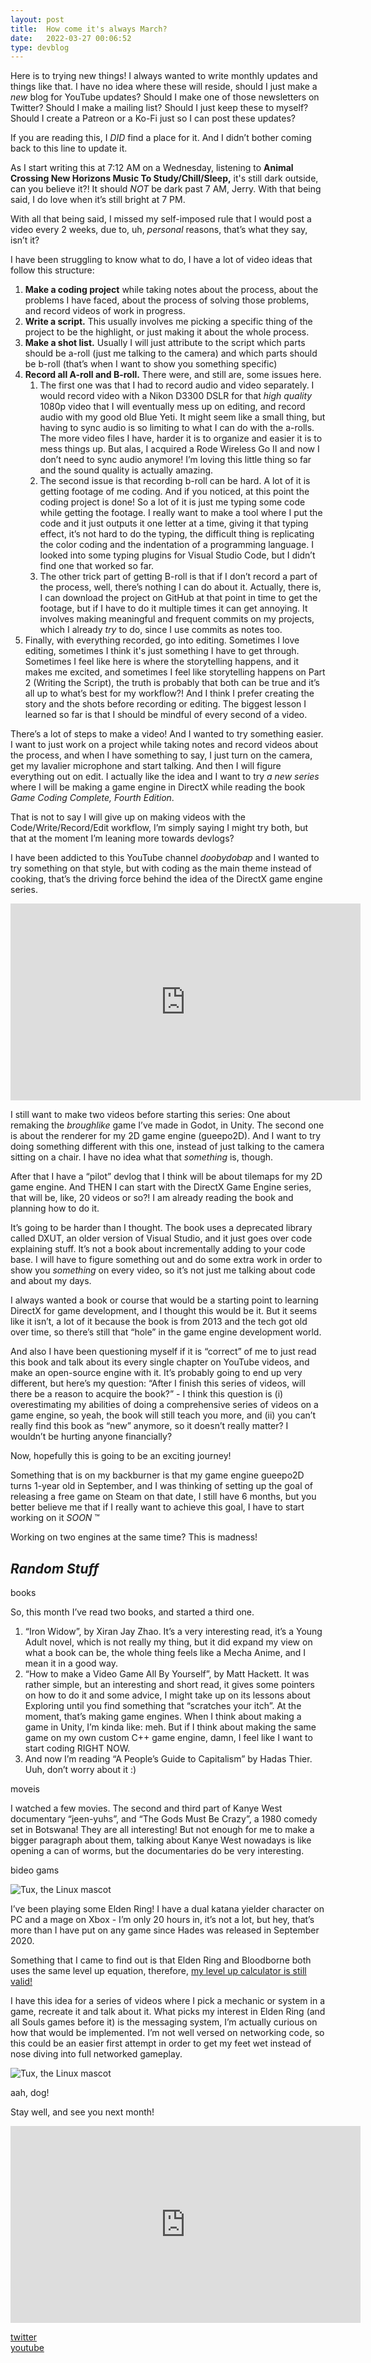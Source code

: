 ```yaml
---
layout: post
title:  How come it's always March?
date:   2022-03-27 00:06:52
type: devblog
---
```


Here is to trying new things! I always wanted to write monthly updates and things like that. I have no idea where these will reside, should I just make a *new* blog for YouTube updates? Should I make one of those newsletters on Twitter? Should I make a mailing list? Should I just keep these to myself? Should I create a Patreon or a Ko-Fi just so I can post these updates?

If you are reading this, I *DID* find a place for it. And I didn’t bother coming back to this line to update it.

As I start writing this at 7:12 AM on a Wednesday, listening to **Animal Crossing New Horizons Music To Study/Chill/Sleep,** it's still dark outside, can you believe it?! It should *NOT* be dark past 7 AM, Jerry. With that being said, I do love when it’s still bright at 7 PM.

With all that being said, I missed my self-imposed rule that I would post a video every 2 weeks, due to, uh, *personal* reasons, that’s what they say, isn’t it?

I have been struggling to know what to do, I have a lot of video ideas that follow this structure:

1. **Make a coding project** while taking notes about the process, about the problems I have faced, about the process of solving those problems, and record videos of work in progress.
2. **Write a script.** This usually involves me picking a specific thing of the project to be the highlight, or just making it about the whole process.
3. **Make a shot list.** Usually I will just attribute to the script which parts should be a-roll (just me talking to the camera) and which parts should be b-roll (that’s when I want to show you something specific)
4. **Record all A-roll and B-roll.** There were, and still are, some issues here. 
    1. The first one was that I had to record audio and video separately. I would record video with a Nikon D3300 DSLR for that *high quality* 1080p video that I will eventually mess up on editing, and record audio with my good old Blue Yeti. It might seem like a small thing, but having to sync audio is so limiting to what I can do with the a-rolls. The more video files I have, harder it is to organize and easier it is to mess things up. But alas, I acquired a Rode Wireless Go II and now I don’t need to sync audio anymore! I’m loving this little thing so far and the sound quality is actually amazing.
    2. The second issue is that recording b-roll can be hard. A lot of it is getting footage of me coding. And if you noticed, at this point the coding project is done! So a lot of it is just me typing some code while getting the footage. I really want to make a tool where I put the code and it just outputs it one letter at a time, giving it that typing effect, it’s not hard to do the typing, the difficult thing is replicating the color coding and the indentation of a programming language. I looked into some typing plugins for Visual Studio Code, but I didn’t find one that worked so far.
    3. The other trick part of getting B-roll is that if I don’t record a part of the process, well, there’s nothing I can do about it. Actually, there is, I can download the project on GitHub at that point in time to get the footage, but if I have to do it multiple times it can get annoying. It involves making meaningful and frequent commits on my projects, which I already *try* to do, since I use commits as notes too.
5. Finally, with everything recorded, go into editing. Sometimes I love editing, sometimes I think it's just something I have to get through. Sometimes I feel like here is where the storytelling happens, and it makes me excited, and sometimes I feel like storytelling happens on Part 2 (Writing the Script), the truth is probably that both can be true and it’s all up to what’s best for my workflow?! And I think I prefer creating the story and the shots before recording or editing. The biggest lesson I learned so far is that I should be mindful of every second of a video.

There’s a lot of steps to make a video! And I wanted to try something easier. I want to just work on a project while taking notes and record videos about the process, and when I have something to say, I just turn on the camera, get my lavalier microphone and start talking. And then I will figure everything out on edit. I actually like the idea and I want to try *a new series* where I will be making a game engine in DirectX while reading the book *Game Coding Complete, Fourth Edition*.

That is not to say I will give up on making videos with the Code/Write/Record/Edit workflow, I’m simply saying I might try both, but that at the moment I’m leaning more towards devlogs?

I have been addicted to this YouTube channel *doobydobap* and I wanted to try something on that style, but with coding as the main theme instead of cooking, that’s the driving force behind the idea of the DirectX game engine series.

<iframe width="560" height="315" src="https://www.youtube.com/embed/0onVbAuBGWI" title="YouTube video player" frameborder="0" allow="accelerometer; autoplay; clipboard-write; encrypted-media; gyroscope; picture-in-picture" allowfullscreen></iframe>

I still want to make two videos before starting this series: One about remaking the *broughlike* game I’ve made in Godot, in Unity. The second one is about the renderer for my 2D game engine (gueepo2D). And I want to try doing something different with this one, instead of just talking to the camera sitting on a chair. I have no idea what that *something* is, though.

After that I have a “pilot” devlog that I think will be about tilemaps for my 2D game engine. And THEN I can start with the DirectX Game Engine series, that will be, like, 20 videos or so?! I am already reading the book and planning how to do it.

It’s going to be harder than I thought. The book uses a deprecated library called DXUT, an older version of Visual Studio, and it just goes over code explaining stuff. It’s not a book about incrementally adding to your code base. I will have to figure something out and do some extra work in order to show you *something* on every video, so it’s not just me talking about code and about my days.

I always wanted a book or course that would be a starting point to learning DirectX for game development, and I thought this would be it. But it seems like it isn’t, a lot of it because the book is from 2013 and the tech got old over time, so there’s still that “hole” in the game engine development world.

And also I have been questioning myself if it is “correct” of me to just read this book and talk about its every single chapter on YouTube videos, and make an open-source engine with it. It’s probably going to end up very different, but here’s my question: “After I finish this series of videos, will there be a reason to acquire the book?” - I think this question is (i) overestimating my abilities of doing a comprehensive series of videos on a game engine, so yeah, the book will still teach you more, and (ii) you can’t really find this book as “new” anymore, so it doesn’t really matter? I wouldn’t be hurting anyone financially?

Now, hopefully this is going to be an exciting journey!

Something that is on my backburner is that my game engine gueepo2D turns 1-year old in September, and I was thinking of setting up the goal of releasing a free game on Steam on that date, I still have 6 months, but you better believe me that if I really want to achieve this goal, I have to start working on it *SOON* :tm:

Working on two engines at the same time? This is madness!

## *Random Stuff*

books

So, this month I’ve read two books, and started a third one. 

1. “Iron Widow”, by Xiran Jay Zhao. It’s a very interesting read, it’s a Young Adult novel, which is not really my thing, but it did expand my view on what a book can be, the whole thing feels like a Mecha Anime, and I mean it in a good way.
2. “How to make a Video Game All By Yourself”, by Matt Hackett. It was rather simple, but an interesting and short read, it gives some pointers on how to do it and some advice, I might take up on its lessons about Exploring until you find something that “scratches your itch”. At the moment, that’s making game engines. When I think about making a game in Unity, I’m kinda like: meh. But if I think about making the same game on my own custom C++ game engine, damn, I feel like I want to start coding RIGHT NOW.
3. And now I’m reading “A People’s Guide to Capitalism” by Hadas Thier. Uuh, don’t worry about it :)

moveis

I watched a few movies. The second and third part of Kanye West documentary “jeen-yuhs”, and “The Gods Must Be Crazy”, a 1980 comedy set in Botswana! They are all interesting! But not enough for me to make a bigger paragraph about them, talking about Kanye West nowadays is like opening a can of worms, but the documentaries do be very interesting.

bideo gams

![Tux, the Linux mascot](https://gueepo.me/images/ytb/eldenring.png)

I’ve been playing some Elden Ring! I have a dual katana yielder character on PC and a mage on Xbox - I’m only 20 hours in, it’s not a lot, but hey, that’s more than I have put on any game since Hades was released in September 2020.

Something that I came to find out is that Elden Ring and Bloodborne both uses the same level up equation, therefore, [my level up calculator is still valid!](https://gueepo.me/real/bbcalc/)

I have this idea for a series of videos where I pick a mechanic or system in a game, recreate it and talk about it. What picks my interest in Elden Ring (and all Souls games before it) is the messaging system, I’m actually curious on how that would be implemented. I’m not well versed on networking code, so this could be an easier first attempt in order to get my feet wet instead of nose diving into full networked gameplay.

![Tux, the Linux mascot](https://gueepo.me/images/ytb/aahdog.png)

aah, dog!

Stay well, and see you next month!

<iframe width="560" height="315" src="https://www.youtube.com/embed/MR61TduJCHQ" title="YouTube video player" frameborder="0" allow="accelerometer; autoplay; clipboard-write; encrypted-media; gyroscope; picture-in-picture" allowfullscreen></iframe>

[twitter](http://twitter.com/guilhermepo2)<br/>
[youtube](https://www.youtube.com/channel/UCOIlr-LtVmaIRdI0oe2lthg)